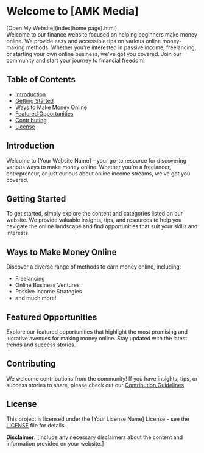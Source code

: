 # Welcome to [AMK Media]
[Open My Website](index(home page).html)
<br> <!-- This adds a line break, creating vertical space -->
Welcome to our finance website focused on helping beginners make money online. We provide easy and accessible tips on various online money-making methods. Whether you're interested in passive income, freelancing, or starting your own online business, we've got you covered. Join our community and start your journey to financial freedom! 
<br> <!-- This adds a line break, creating vertical space -->
## Table of Contents

- [Introduction](#introduction)
- [Getting Started](#getting-started)
- [Ways to Make Money Online](#ways-to-make-money-online)
- [Featured Opportunities](#featured-opportunities)
- [Contributing](#contributing)
- [License](#license)
<head>
<script async src="https://pagead2.googlesyndication.com/pagead/js/adsbygoogle.js?client=ca-pub-6073009479701905"
     crossorigin="anonymous"></script>
<head>

## Introduction

Welcome to [Your Website Name] – your go-to resource for discovering various ways to make money online. Whether you're a freelancer, entrepreneur, or just curious about online income streams, we've got you covered.
<br> <!-- This adds a line break, creating vertical space -->

## Getting Started

To get started, simply explore the content and categories listed on our website. We provide valuable insights, tips, and resources to help you navigate the online landscape and find opportunities that suit your skills and interests.
<br> <!-- This adds a line break, creating vertical space -->

## Ways to Make Money Online

Discover a diverse range of methods to earn money online, including:

- Freelancing
- Online Business Ventures
- Passive Income Strategies
- and much more!
<br> <!-- This adds a line break, creating vertical space -->

## Featured Opportunities

Explore our featured opportunities that highlight the most promising and lucrative avenues for making money online. Stay updated with the latest trends and success stories.
<br> <!-- This adds a line break, creating vertical space -->

## Contributing

We welcome contributions from the community! If you have insights, tips, or success stories to share, please check out our [Contribution Guidelines](CONTRIBUTING.md).
<br> <!-- This adds a line break, creating vertical space -->

## License

This project is licensed under the [Your License Name] License - see the [LICENSE](LICENSE) file for details.
<br> <!-- This adds a line break, creating vertical space -->

**Disclaimer:** [Include any necessary disclaimers about the content and information provided on your website.]
